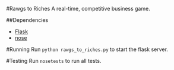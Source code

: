 #Rawgs to Riches
A real-time, competitive business game.

##Dependencies
- [Flask](http://flask.pocoo.org/)
- [nose](https://nose.readthedocs.org)

#Running
Run `python rawgs_to_riches.py` to start the flask server.

#Testing
Run `nosetests` to run all tests.